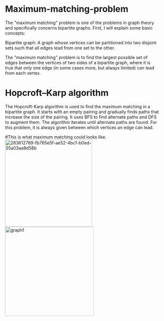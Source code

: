 # Maximum-matching-problem
The "maximum matching" problem is one of the problems in graph theory and specifically concerns bipartite graphs. First, I will explain some basic concepts:

Bipartite graph: A graph whose vertices can be partitioned into two disjoint sets such that all edges lead from one set to the other.

The "maximum matching" problem is to find the largest possible set of edges between the vertices of two sides of a bipartite graph, where it is true that only one edge (in some cases more, but always limited) can lead from each vertex.
# Hopcroft–Karp algorithm
The Hopcroft-Karp algorithm is used to find the maximum matching in a bipartite graph. It starts with an empty pairing and gradually finds paths that increase the size of the pairing. It uses BFS to find alternate paths and DFS to augment them. The algorithm iterates until alternate paths are found. For this problem, it is always given between which vertices an edge can lead.

#This is what maximum matching could looks like. 
<img width="284" alt="283612789-fb765e5f-ae52-4bc1-b0ed-55a03aa8d58b" src="https://github.com/Otasmacour/Maximum-matching-problem/assets/111227700/c52fca16-28ab-4dd1-8d38-39e3de31d855">
<img width="290" alt="graph1" src="https://github.com/Otasmacour/Maximum-matching-problem/assets/111227700/a49c94c5-f395-4133-8ffd-c286ab35e93b">


